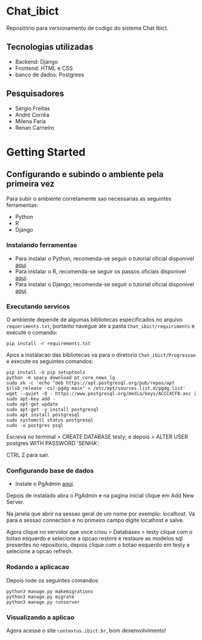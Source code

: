 # Chat_ibict
  Repositório para versionamento de codigo do sistema Chat Ibict.

## Tecnologias utilizadas
  - Backend: Django
  - Frontend: HTML e CSS
  - banco de dados: Postgrees
 
## Pesquisadores
  - Sérgio Freitas
  - André Corrêa
  - Milena Faria
  - Renan Carneiro

# Getting Started

## Configurando e subindo o ambiente pela primeira vez

Para subir o ambiente corretamente sao necessarias as seguintes ferramentas:

* Python
* R
* Django

### Instalando ferramentas

* Para instalar o Python, recomenda-se seguir o tutorial oficial disponivel [aqui](https://python.org.br/instalacao-linux/).
* Para instalar o R, recomenda-se seguir os passos oficiais disponivel [aqui](https://cran.r-project.org/).
* Para instalar o Django, recomenda-se seguir o tutorial oficial disponivel [aqui](https://www.djangoproject.com/download/).

### Executando servicos

O ambiente depende de algumas bibliotecas especificados no arquivo `requeriments.txt`, portanto navegue ate a pasta `Chat_ibict/requiriments` e execute o comando:

```
pip install -r requirements.txt
```

Apos a instalacao das bibliotecas va para o diretorio `Chat_ibict/Progressao` e execute os seguintes comandos:

```
pip install -U pip setuptools
python -m spacy download pt_core_news_lg
sudo sh -c 'echo "deb https://apt.postgresql.org/pub/repos/apt $(lsb_release -cs)-pgdg main" > /etc/apt/sources.list.d/pgdg.list'
wget --quiet -O - https://www.postgresql.org/media/keys/ACCC4CF8.asc | sudo apt-key add -
sudo apt-get update
sudo apt-get -y install postgresql
sudo apt install postgresql
sudo systemctl status postgresql
sudo -u postgres psql
```
Escreva no terminal > CREATE DATABASE testy;
e depois > ALTER USER postgres WITH PASSWORD 'SENHA';

CTRL Z para sair.

### Configurando base de dados

* Instale o PgAdmin [aqui](https://www.pgadmin.org/download/).

Depois de instalado abra o PgAdmin e na pagina inicial clique em Add New Server.

Na janela que abrir na sessao geral de um nome por exemplo: localhost. Va para a sessao connection e no primeiro campo digite localhost e salve.

Agora clique no servidor que voce criou > Databases > testy clique com o botao esquerdo e selecione a opcao restore e restaure as modelos sql presentes no repositorio, depois clique com o botao esquerdo em testy e selecione a opcao refresh.


### Rodando a aplicacao

Depois rode os seguintes comandos:
```
python3 manage.py makemigrations
python3 manage.py migrate
python3 manage.py runserver
```
### Visualizando a aplicao

Agora acesse o site `contextus.ibict.br`, bom desenvolvimento!
